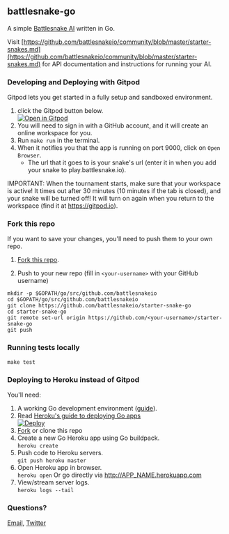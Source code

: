 ## battlesnake-go

A simple [Battlesnake AI](http://battlesnake.io) written in Go.

Visit [https://github.com/battlesnakeio/community/blob/master/starter-snakes.md](https://github.com/battlesnakeio/community/blob/master/starter-snakes.md) for API documentation and instructions for running your AI.

### Developing and Deploying with Gitpod

Gitpod lets you get started in a fully setup and sandboxed environment.

1. click the Gitpod button below. <br>
[![Open in Gitpod](https://gitpod.io/button/open-in-gitpod.svg)](https://gitpod.io/#https://github.com/etetland-va/starter-snake-go)
1. You will need to sign in with a GitHub account, and it will create an online workspace for you.
1. Run `make run` in the terminal. 
1. When it notifies you that the app is running on port 9000, click on `Open Browser`.
      - The url that it goes to is your snake's url (enter it in when you add your snake to play.battlesnake.io).

IMPORTANT: When the tournament starts, make sure that your workspace is active! It times out after 30 minutes (10 minutes if the tab is closed), and your snake will be turned off! It will turn on again when you return to the workspace (find it at https://gitpod.io).

### Fork this repo

If you want to save your changes, you'll need to push them to your own repo. 

1. [Fork this repo](https://github.com/battlesnakeio/starter-snake-go/fork).

1. Push to your new repo (fill in `<your-username>` with your GitHub username)
```
mkdir -p $GOPATH/go/src/github.com/battlesnakeio
cd $GOPATH/go/src/github.com/battlesnakeio
git clone https://github.com/battlesnakeio/starter-snake-go 
cd starter-snake-go
git remote set-url origin https://github.com/<your-username>/starter-snake-go
git push
```

### Running tests locally

```
make test
```

### Deploying to Heroku instead of Gitpod

You'll need:
  1. A working Go development environment ([guide](https://golang.org/doc/install)).
  1. Read [Heroku's guide to deploying Go apps](https://devcenter.heroku.com/articles/getting-started-with-go#introduction) <br>
[![Deploy](https://www.herokucdn.com/deploy/button.png)](https://heroku.com/deploy)
1. [Fork](#fork-this-repo) or clone this repo 
1. Create a new Go Heroku app using Go buildpack.<br>
`
heroku create
`
1. Push code to Heroku servers.<br>
`
git push heroku master
`
1. Open Heroku app in browser.<br>
`
heroku open
`
Or go directly via http://APP_NAME.herokuapp.com
1. View/stream server logs.<br>
`
heroku logs --tail
`

### Questions?

[Email](mailto:battlesnake@sendwithus.com), [Twitter](http://twitter.com/send_with_us)

